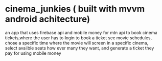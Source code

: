 # cinema_junkies ( built with mvvm android achitecture)
an app that uses firebase api and mobile money for mtn api to book cinema tickets,where the user has to login to book a ticket
see movie schedules, chose a specific time where the movie will screen in a specific cinema, select availble seats how ever many
they want, and generate a ticket they pay for using mobile money
